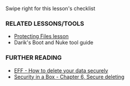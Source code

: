 [Title]: # (Что теперь?)
[Order]: # (5)

Swipe right for this lesson's checklist

### RELATED LESSONS/TOOLS

*   [Protecting Files lesson](umbrella://lesson/protecting-files)
*   Darik's Boot and Nuke tool guide

### FURTHER READING

*   [EFF - How to delete your data securely](https://ssd.eff.org/en/module/how-delete-your-data-securely)
*   [Security in a Box - Chapter 6, Secure deleting](https://securityinabox.org/chapter-6)